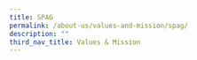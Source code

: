 ```yaml
---
title: SPAG
permalink: /about-us/values-and-mission/spag/
description: ""
third_nav_title: Values & Mission
---
```


